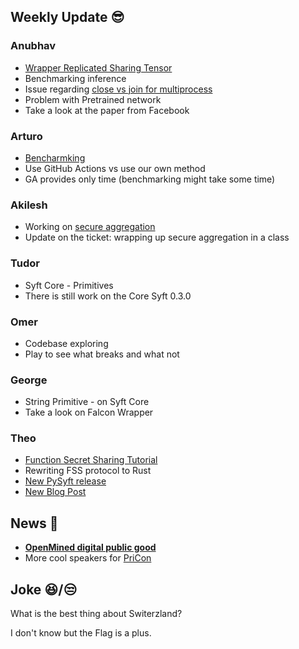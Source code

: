 ## Weekly Update :sunglasses:

### Anubhav

* [Wrapper Replicated Sharing Tensor](https://github.com/OpenMined/PySyft/issues/3931)
* Benchmarking inference
* Issue regarding [close vs join for multiprocess](https://github.com/OpenMined/PySyft/issues/3992)
* Problem with Pretrained network
* Take a look at the paper from Facebook

### Arturo

* [Bencharmking](https://github.com/OpenMined/PySyft/issues/4024)
* Use GitHub Actions vs use our own method
* GA provides only time (benchmarking might take some time)

### Akilesh

* Working on [secure aggregation](https://github.com/OpenMined/PySyft/issues/4029)
* Update on the ticket: wrapping up secure aggregation in a class 

### Tudor

* Syft Core - Primitives
* There is still work on the Core Syft 0.3.0

### Omer

* Codebase exploring
* Play to see what breaks and what not

### George

* String Primitive - on Syft Core
* Take a look on Falcon Wrapper

### Theo

* [Function Secret Sharing Tutorial](https://github.com/OpenMined/PySyft/blob/master/examples/tutorials/Part%2011%20bis%20-%20Encrypted%20inference%20on%20ResNet-18.ipynb)
* Rewriting FSS protocol to Rust
* [New PySyft release](https://github.com/OpenMined/PySyft/releases/tag/v0.2.9.2)
* [New Blog Post](https://blog.openmined.org/encrypted-inference-resnet18/)

## News :newspaper:

* [**OpenMined digital public good**](https://blog.openmined.org/openmined-is-officially-listed-as-a-digital-public-good)
* More cool speakers for [PriCon](https://pricon.openmined.org/speakers)

## Joke :laughing:/:unamused:

What is the best thing about Switerzland?

I don't know but the Flag is a plus.
